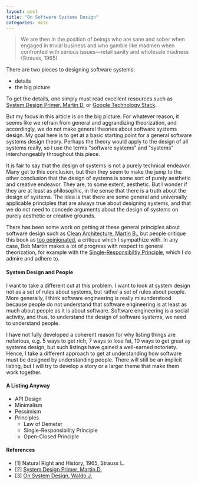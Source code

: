 ```yaml
---
layout: post
title: "On Software Systems Design"
categories: misc
---
```


> We are then in the position of beings who are sane and sober when engaged in trivial business and who gamble like madmen when confronted with serious issues—retail sanity and wholesale madness (Strauss, 1965)

There are two pieces to designing software systems:
- details
- the big picture

To get the details, one simply must read excellent resources such as [System Design Primer, Martin D.](https://github.com/donnemartin/system-design-primer) or [Google Technology Stack](http://michaelnielsen.org/blog/lecture-course-the-google-technology-stack/). 

But my focus in this article is on the big picture. For whatever reason, it seems like we refrain from general and aggrandizing theorization, and accordingly, we do not make general theories about software systems design. My goal here is to get at a basic starting point for a general software systems design theory. Perhaps the theory would apply to the design of all systems really, so I use the terms "software systems" and "systems" interchangeably throughout this piece.

It is fair to say that the design of systems is not a purely technical endeavor. Many get to this conclusion, but then they seem to make the jump to the other conclusion that the design of systems is some sort of purely aesthetic and creative endeavor. They are, to some extent, aesthetic. But I wonder if they are at least as philosophic, in the sense that there is a truth about the design of systems. The idea is that there are some general and universally applicable principles that are always true about designing systems, and that we do not need to concede arguments about the design of systems on purely aesthetic or creative grounds.

There has been some work on getting at these general principles about software design such as [Clean Architecture, Martin B.](https://www.amazon.com/Clean-Architecture-Craftsmans-Software-Structure/dp/0134494164), but people critique this book as [too opinionated](https://twitter.com/etscrivner/status/1260584368407445504?s=20), a critique which I sympathize with. In any case, Bob Martin makes a lot of progress with respect to general theorization, for example with the [Single-Responsibiltiy Principle](https://en.wikipedia.org/wiki/Single-responsibility_principle), which I do admire and adhere to.

#### System Design and People

I want to take a different cut at this problem. I want to look at system design not as a set of rules about systems, but rather a set of rules about people. More generally, I think software engineering is really misunderstood because people do not understand that software engineering is at least as much about people as it is about software. Software engineering is a social activity, and thus, to understand the design of software systems, we need to understand people.

I have not fully developed a coherent reason for why listing things are nefarious, e.g. 5 ways to get rich, 7 ways to lose fat, 10 ways to get great ay systems design, but such listings have gained a well-earned notoriety. Hence, I take a different approach to get at understanding how software must be designed by understanding people. There will still be an implicit listing, but I will try to develop a story or a larger theme that make them work together. 

#### A Listing Anyway
- API Design
- Minimalism
- Pessimism
- Principles
    - Law of Demeter
    - Single-Responsibility Principle
    - Open-Closed Principle

#### References
- [1] Natural Right and History, 1965, Strauss L.
- [2] [System Design Primer, Martin D.](https://github.com/donnemartin/system-design-primer)
- [3] [On System Design, Waldo J.](https://scholar.harvard.edu/files/waldo/files/ps-2006-6.pdf)